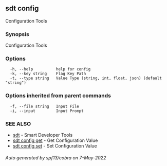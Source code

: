 ## sdt config

Configuration Tools

### Synopsis

Configuration Tools

### Options

```
  -h, --help          help for config
  -k, --key string    Flag Key Path
  -t, --type string   Value Type (string, int, float, json) (default "string")
```

### Options inherited from parent commands

```
  -f, --file string   Input File
  -i, --input         Input Prompt
```

### SEE ALSO

* [sdt](sdt.md)	 - Smart Developer Tools
* [sdt config get](sdt_config_get.md)	 - Get Configuration Value
* [sdt config set](sdt_config_set.md)	 - Set Configuration Value

###### Auto generated by spf13/cobra on 7-May-2022
